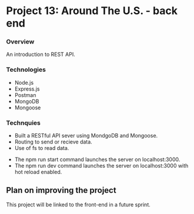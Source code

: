 # Project 13: Around The U.S. - back end

### Overview
An introduction to REST API.

### Technologies
- Node.js
- Express.js
- Postman
- MongoDB
- Mongoose

### Technquies
- Built a RESTful API sever using MondgoDB and Mongoose.
- Routing to send or recieve data.
- Use of fs to read data.

* The npm run start command launches the server on localhost:3000.
* The npm run dev command launches the server on localhost:3000 with hot reload enabled.

## Plan on improving the project

This project will be linked to the front-end in a future sprint.

